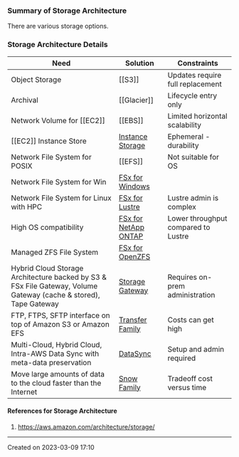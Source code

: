 ### Summary of Storage Architecture
There are various storage options.
### Storage Architecture Details
|Need|Solution|Constraints|
|---|---|---|
| Object Storage | [[S3]] | Updates require full replacement  |
| Archival | [[Glacier]] | Lifecycle entry only  |
| Network Volume for [[EC2]] | [[EBS]] | Limited horizontal scalability |
| [[EC2]] Instance Store | [Instance Storage](EC2.md#Instance%20Storage) | Ephemeral - durability |
| Network File System for POSIX | [[EFS]] | Not suitable for OS |
| Network File System for Win | [FSx for Windows](FSx.md#FSx%20for%20Windows) | |
| Network File System for Linux with HPC | [FSx for Lustre](FSx.md#FSx%20for%20Lustre) | Lustre admin is complex |
| High OS compatibility | [FSx for NetApp ONTAP](FSx.md#FSx%20for%20NetApp%20ONTAP) | Lower throughput compared to Lustre |
| Managed ZFS File System | [FSx for OpenZFS](FSx.md#FSx%20for%20OpenZFS) | |
| Hybrid Cloud Storage Architecture backed by S3 & FSx File Gateway, Volume Gateway (cache & stored), Tape Gateway  | [Storage Gateway](Storage%20Gateway.md) | Requires on-prem administration | 
| FTP, FTPS, SFTP interface on top of Amazon S3 or Amazon EFS   | [Transfer Family](Transfer%20Family.md) | Costs can get high |
| Multi-Cloud, Hybrid Cloud, Intra-AWS Data Sync with meta-data preservation | [DataSync](DataSync.md) | Setup and admin required |
| Move large amounts of data to the cloud faster than the Internet | [Snow Family](Snow%20Family.md) | Tradeoff cost versus time  |

#### References for Storage Architecture
1. https://aws.amazon.com/architecture/storage/
---
Created on 2023-03-09 17:10